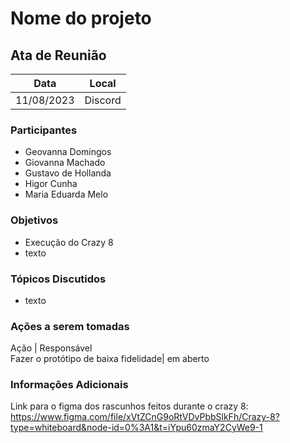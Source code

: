 # Nome do projeto


## Ata de Reunião

Data         | Local
------------ | -------------
11/08/2023   | Discord

### Participantes
* Geovanna Domingos
* Giovanna Machado
* Gustavo de Hollanda
* Higor Cunha
* Maria Eduarda Melo

### Objetivos
* Execução do Crazy 8
* texto


### Tópicos Discutidos
* texto

### Ações a serem tomadas
Ação         | Responsável   
Fazer o protótipo de baixa fidelidade| em aberto


### Informações Adicionais
Link para o figma dos rascunhos feitos durante o crazy 8: https://www.figma.com/file/xVtZCnG9oRtVDvPbbSlkFh/Crazy-8?type=whiteboard&node-id=0%3A1&t=iYpu60zmaY2CyWe9-1
